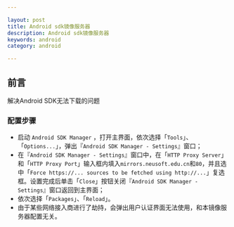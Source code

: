 ```yaml
---

layout: post
title: Android sdk镜像服务器
description: Android sdk镜像服务器
keywords: android
category: android

---
```


## 前言

解决Android SDK无法下载的问题

### 配置步骤

+ 启动 `Android SDK Manager` ，打开主界面，依次选择「`Tools`」、「`Options...`」，弹出『`Android SDK Manager - Settings`』窗口；
+ 在『`Android SDK Manager - Settings`』窗口中，在「`HTTP Proxy Server`」和「`HTTP Proxy Port`」输入框内填入`mirrors.neusoft.edu.cn`和`80`，并且选中「`Force https://... sources to be fetched using http://...`」复选框。设置完成后单击「`Close`」按钮关闭『`Android SDK Manager - Settings`』窗口返回到主界面；
+ 依次选择「`Packages`」、「`Reload`」。
+ 由于某些网络接入商进行了劫持，会弹出用户认证界面无法使用，和本镜像服务器配置无关。 